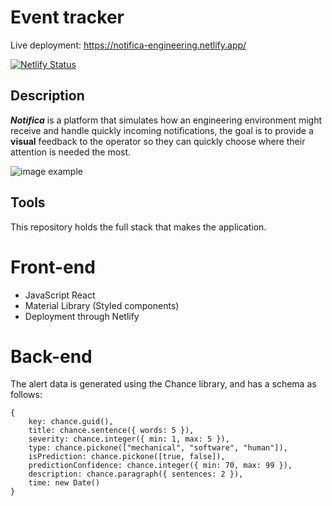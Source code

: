 
# Event tracker

Live deployment: https://notifica-engineering.netlify.app/

[![Netlify Status](https://api.netlify.com/api/v1/badges/c9c96d64-0545-4602-98a7-64ee0828ed53/deploy-status)](https://app.netlify.com/sites/notifica-engineering/deploys)

## Description

_**Notifica**_ is a platform that simulates how an engineering environment might receive and handle quickly incoming notifications, the goal is to provide a **visual** feedback to the operator so they can quickly choose where their attention is needed the most. 


![image example](img)

## Tools

This repository holds the full stack that makes the application.

# Front-end

- JavaScript React
- Material Library (Styled components)
- Deployment through Netlify

# Back-end

The alert data is generated using the Chance library, and has a schema as follows:

```
{
    key: chance.guid(),
    title: chance.sentence({ words: 5 }),
    severity: chance.integer({ min: 1, max: 5 }),
    type: chance.pickone(["mechanical", "software", "human"]),
    isPrediction: chance.pickone([true, false]),
    predictionConfidence: chance.integer({ min: 70, max: 99 }),
    description: chance.paragraph({ sentences: 2 }),
    time: new Date()
}
```


